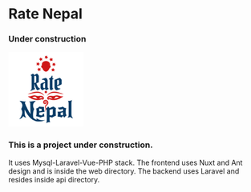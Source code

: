 # Rate Nepal 

### Under construction 
<p><img src="web/assets/ratenepal4.png" width="150"></p>

### This is a project under construction. 

It uses Mysql-Laravel-Vue-PHP stack. 
The frontend uses Nuxt and Ant design and is inside the web directory.
The backend uses Laravel and resides inside api directory. 

